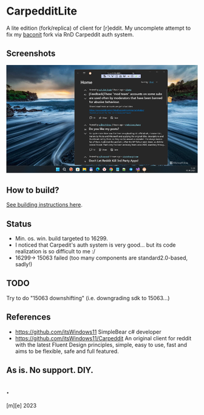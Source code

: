 # CarpedditLite
A lite edition (fork/replica) of client for [r]eddit. My uncomplete attempt to fix my [baconit](https://github.com/mediaexplorer74/baconit) fork via RnD Carpeddit auth system.

## Screenshots
![](/images/shot1.png)

## How to build?
[See building instructions here](https://github.com/itsWindows11/Carpeddit/blob/main/CONTRIBUTING.md#running-the-app).

## Status
- Min. os. win. build targeted to 16299.
- I noticed that Carpedit's auth system is very good... but its code realization is so difficult to me :/
- 16299-> 15063 failed (too many components are standard2.0-based, sadly!)

## TODO
Try to do "15063 downshifting" (i.e. downgrading sdk to 15063...) 

## References
- https://github.com/itsWindows11 SimpleBear c# developer
- https://github.com/itsWindows11/Carpeddit An original client for reddit with the latest Fluent Design principles, simple, easy to use, fast and aims to be flexible, safe and full featured.

## As is. No support. DIY.

## .
[m][e] 2023

